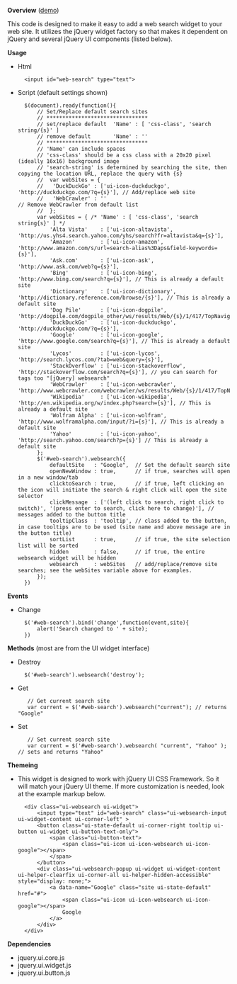 **Overview** ([demo][1])

This code is designed to make it easy to add a web search widget to your web site. It utilizes the jQuery widget factory so that makes it dependent on jQuery and several jQuery UI components (listed below).


**Usage**

* Html

        <input id="web-search" type="text">

* Script (default settings shown)

        $(document).ready(function(){
            // Set/Replace default search sites
            // ********************************
            // set/replace default  'Name' : [ 'css-class', 'search string/{s}' ]
            // remove default       'Name' : ''
            // ********************************
            // 'Name' can include spaces
            // 'css-class' should be a css class with a 20x20 pixel (ideally 16x16) background image
            // 'search-string' is determined by searching the site, then copying the location URL, replace the query with {s}
            //  var webSites = {
            //   'DuckDuckGo' : ['ui-icon-duckduckgo', 'http://duckduckgo.com/?q={s}'], // Add/replace web site
            //   'WebCrawler' : ''                                                      // Remove WebCrawler from default list
            //  };
            var webSites = { /* 'Name' : [ 'css-class', 'search string{s}' ] */
                'Alta Vista'    : ['ui-icon-altavista',     'http://us.yhs4.search.yahoo.com/yhs/search?fr=altavista&q={s}'],
                'Amazon'        : ['ui-icon-amazon',        'http://www.amazon.com/s/url=search-alias%3Daps&field-keywords={s}'],
                'Ask.com'       : ['ui-icon-ask',           'http://www.ask.com/web?q={s}'],
                'Bing'          : ['ui-icon-bing',          'http://www.bing.com/search?q={s}'], // This is already a default site
                'Dictionary'    : ['ui-icon-dictionary',    'http://dictionary.reference.com/browse/{s}'], // This is already a default site
                'Dog Pile'      : ['ui-icon-dogpile',       'http://dogpile.com/dogpile_other/ws/results/Web/{s}/1/417/TopNavigation/Relevance/'],
                'DuckDuckGo'    : ['ui-icon-duckduckgo',    'http://duckduckgo.com/?q={s}'],
                'Google'        : ['ui-icon-google',        'http://www.google.com/search?q={s}'], // This is already a default site
                'Lycos'         : ['ui-icon-lycos',         'http://search.lycos.com/?tab=web&query={s}'],
                'StackOverflow' : ['ui-icon-stackoverflow', 'http://stackoverflow.com/search?q={s}'], // you can search for tags too "[jQuery] websearch"
                'WebCrawler'    : ['ui-icon-webcrawler',    'http://www.webcrawler.com/webcrawler/ws/results/Web/{s}/1/417/TopNavigation/Relevance/'],
                'Wikipedia'     : ['ui-icon-wikipedia',     'http://en.wikipedia.org/w/index.php?search={s}'], // This is already a default site
                'Wolfram Alpha' : ['ui-icon-wolfram',       'http://www.wolframalpha.com/input/?i={s}'], // This is already a default site
                'Yahoo'         : ['ui-icon-yahoo',         'http://search.yahoo.com/search?p={s}'] // This is already a default site
            };
            $('#web-search').websearch({
                defaultSite   : "Google",  // Set the default search site
                openNewWindow : true,      // if true, searches will open in a new window/tab
                clicktoSearch : true,      // if true, left clicking on the icon will initiate the search & right click will open the site selector
                clickMessage  : ['(left click to search, right click to switch)', '(press enter to search, click here to change)'], // messages added to the button title
                tooltipClass  : 'tooltip', // class added to the button, in case tooltips are to be used (site name and above message are in the button title)
                sortList      : true,      // if true, the site selection list will be sorted
                hidden        : false,     // if true, the entire websearch widget will be hidden
                websearch     : webSites   // add/replace/remove site searches; see the webSites variable above for examples.
            });
        })

**Events**

* Change

        $('#web-search').bind('change',function(event,site){
            alert('Search changed to ' + site);
        })


**Methods** (most are from the UI widget interface)

* Destroy

        $('#web-search').websearch('destroy');

* Get

         // Get current search site
         var current = $('#web-search').websearch("current"); // returns "Google"

* Set

         // Set current search site
         var current = $('#web-search').websearch( "current", "Yahoo" ); // sets and returns "Yahoo"

**Themeing**

* This widget is designed to work with jQuery UI CSS Framework. So it will match your jQuery UI theme. If more customization is needed, look at the example markup below.

        <div class="ui-websearch ui-widget">
            <input type="text" id="web-search" class="ui-websearch-input ui-widget-content ui-corner-left" >
            <button class="ui-state-default ui-corner-right tooltip ui-button ui-widget ui-button-text-only">
                <span class="ui-button-text">
                    <span class="ui-icon ui-icon-websearch ui-icon-google"></span>
                </span>
            </button>
            <div class="ui-websearch-popup ui-widget ui-widget-content ui-helper-clearfix ui-corner-all ui-helper-hidden-accessible" style="display: none;">
                <a data-name="Google" class="site ui-state-default" href="#">
                    <span class="ui-icon ui-icon-websearch ui-icon-google"></span>
                    Google
                </a>
            </div>
        </div>

**Dependencies**

* jquery.ui.core.js
* jquery.ui.widget.js
* jquery.ui.button.js

 [1]: http://mottie.github.com/WebSearch/